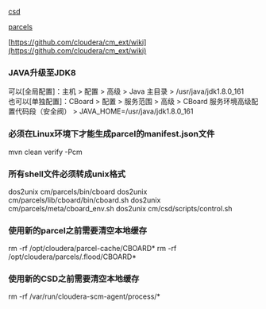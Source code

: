 
[csd](/cm/doc/csd/README.md)

[parcels](/cm/doc/parcels/README.md)

[https://github.com/cloudera/cm_ext/wiki](https://github.com/cloudera/cm_ext/wiki)

### JAVA升级至JDK8
可以[全局配置]：主机 > 配置 > 高级 > Java 主目录 > /usr/java/jdk1.8.0_161 
<br/>
也可以[单独配置]：CBoard > 配置 > 服务范围 > 高级 > CBoard 服务环境高级配置代码段（安全阀） > JAVA_HOME=/usr/java/jdk1.8.0_161

### 必须在Linux环境下才能生成parcel的manifest.json文件
mvn clean verify -Pcm

### 所有shell文件必须转成unix格式
dos2unix cm/parcels/bin/cboard
dos2unix cm/parcels/lib/cboard/bin/cboard.sh
dos2unix cm/parcels/meta/cboard_env.sh
dos2unix cm/csd/scripts/control.sh

### 使用新的parcel之前需要清空本地缓存
rm -rf /opt/cloudera/parcel-cache/CBOARD*
rm -rf /opt/cloudera/parcels/.flood/CBOARD*

### 使用新的CSD之前需要清空本地缓存
rm -rf /var/run/cloudera-scm-agent/process/*